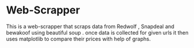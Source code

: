# Web-Scrapper
This is a web-scrapper that scraps data from Redwolf , Snapdeal and bewakoof using beautiful soup .
once data is collected for given urls it then uses matplotlib to compare their prices with help of graphs.
